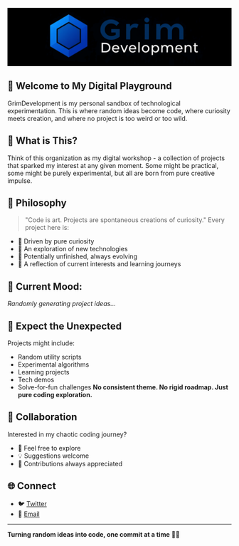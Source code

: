 ![GrimDevelopment Logo](../images/banner.png)

## 🔮 Welcome to My Digital Playground

GrimDevelopment is my personal sandbox of technological experimentation. This is where random ideas become code, where curiosity meets creation, and where no project is too weird or too wild.

## 🧪 What is This?

Think of this organization as my digital workshop - a collection of projects that sparked my interest at any given moment. Some might be practical, some might be purely experimental, but all are born from pure creative impulse.

## 🧩 Philosophy

> "Code is art. Projects are spontaneous creations of curiosity."
> Every project here is:

-   🌈 Driven by pure curiosity
-   🔬 An exploration of new technologies
-   🚧 Potentially unfinished, always evolving
-   🧠 A reflection of current interests and learning journeys

## 🚦 Current Mood:

_Randomly generating project ideas..._

## 🌟 Expect the Unexpected

Projects might include:

-   Random utility scripts
-   Experimental algorithms
-   Learning projects
-   Tech demos
-   Solve-for-fun challenges
    **No consistent theme. No rigid roadmap. Just pure coding exploration.**

## 🤝 Collaboration

Interested in my chaotic coding journey?

-   👀 Feel free to explore
-   💡 Suggestions welcome
-   🚀 Contributions always appreciated

## 🌐 Connect

-   🐦 [Twitter](https://x.com/0x7C2f)
-   📧 [Email](mailto:contact@grimdevelopment.com)

---

**Turning random ideas into code, one commit at a time** 🖤🔥
